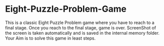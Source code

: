 # Eight-Puzzle-Problem-Game

This is a classic Eight Puzzle Problem game where you have to reach to a final stage. 
Once you reach to the final stage, game is over. ScreenShot of the screen is taken automatically and is saved in the internal memory folder.
Your Aim is to solve this game in least steps.
